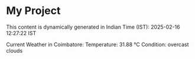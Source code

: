 # My Project

This content is dynamically generated in Indian Time (IST): 2025-02-16 12:27:22 IST


Current Weather in Coimbatore:
Temperature: 31.88 °C
Condition: overcast clouds
